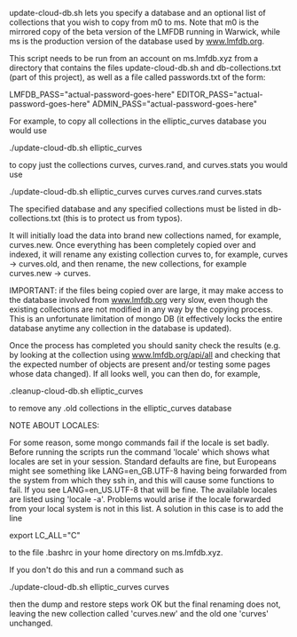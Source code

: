 update-cloud-db.sh lets you specify a database and an optional list of collections that you wish to copy from m0 to ms.  Note that m0 is the mirrored copy of the beta version of the LMFDB running in Warwick, while ms is the production version of the database used by www.lmfdb.org.

This script needs to be run from an account on ms.lmfdb.xyz from a directory that contains the files update-cloud-db.sh and db-collections.txt (part of this project), as well as a file called passwords.txt of the form:

LMFDB_PASS="actual-password-goes-here"
EDITOR_PASS="actual-password-goes-here"
ADMIN_PASS="actual-password-goes-here"

For example, to copy all collections in the elliptic_curves database you would use

./update-cloud-db.sh elliptic_curves

to copy just the collections curves, curves.rand, and curves.stats you would use

./update-cloud-db.sh elliptic_curves curves curves.rand curves.stats

The specified database and any specified collections must be listed in db-collections.txt (this is to protect us from typos).

It will initially load the data into brand new collections named, for example, curves.new.  Once everything has been completely copied over and indexed, it will rename any existing collection curves to, for example, curves -> curves.old, and then rename, the new collections, for example curves.new -> curves.

IMPORTANT: if the files being copied over are large, it may make access to the database involved from www.lmfdb.org very slow, even though the existing collections are not modified in any way by the copying process.  This is an unfortunate limitation of mongo DB (it effectively locks the entire database anytime any collection in the database is updated).

Once the process has completed you should sanity check the results (e.g. by looking at the collection using www.lmfdb.org/api/all and checking that the expected number of objects are present and/or testing some pages whose data changed).  If all looks well, you can then do, for example,

.cleanup-cloud-db.sh elliptic_curves

to remove any .old collections in the elliptic_curves database

NOTE ABOUT LOCALES:

For some reason, some mongo commands fail if the locale is set badly.
Before running the scripts run the command 'locale' which shows what
locales are set in your session.  Standard defaults are fine, but
Europeans might see something like LANG=en_GB.UTF-8 having being
forwarded from the system from which they ssh in, and this will cause
some functions to fail.  If you see LANG=en_US.UTF-8 that will be
fine.  The available locales are listed using 'locale -a'.  Problems
would arise if the locale forwarded from your local system is not in
this list.  A solution in this case is to add the line

export LC_ALL="C"

to the file .bashrc in your home directory on ms.lmfdb.xyz.

If you don't do this and run a command such as

./update-cloud-db.sh elliptic_curves curves

then the dump and restore steps work OK but the final renaming does
not, leaving the new collection called 'curves.new' and the old one
'curves' unchanged.
